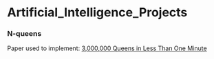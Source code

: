 # Artificial_Intelligence_Projects
### N-queens
Paper used to implement: [3,000,000  Queens in Less Than One Minute](https://dl.acm.org/doi/pdf/10.1145/122319.122325)   


